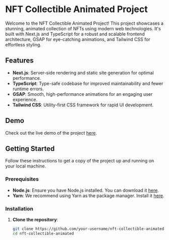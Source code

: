 # NFT Collectible Animated Project

Welcome to the NFT Collectible Animated Project! This project showcases a stunning, animated collection of NFTs using modern web technologies. It's built with Next.js and TypeScript for a robust and scalable frontend architecture, GSAP for eye-catching animations, and Tailwind CSS for effortless styling.

## Features

- **Next.js**: Server-side rendering and static site generation for optimal performance.
- **TypeScript**: Type-safe codebase for improved maintainability and fewer runtime errors.
- **GSAP**: Smooth, high-performance animations for an engaging user experience.
- **Tailwind CSS**: Utility-first CSS framework for rapid UI development.

## Demo

Check out the live demo of the project [here](https://your-demo-link.com).

## Getting Started

Follow these instructions to get a copy of the project up and running on your local machine.

### Prerequisites

- **Node.js**: Ensure you have Node.js installed. You can download it [here](https://nodejs.org/).
- **Yarn**: We recommend using Yarn as the package manager. Install it [here](https://classic.yarnpkg.com/en/docs/install).

### Installation

1. **Clone the repository**:

   ```sh
   git clone https://github.com/your-username/nft-collectible-animated.git
   cd nft-collectible-animated
   ```
